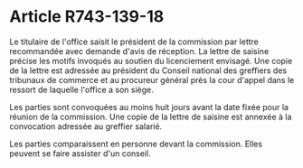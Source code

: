 # Article R743-139-18

<p>Le titulaire de l'office saisit le président de la commission par lettre recommandée avec demande d'avis de réception. La lettre de saisine précise les motifs invoqués au soutien du licenciement envisagé. Une copie de la lettre est adressée au président du Conseil national des greffiers des tribunaux de commerce et au procureur général près la cour d'appel dans le ressort de laquelle l'office a son siège.</p><p>Les parties sont convoquées au moins huit jours avant la date fixée pour la réunion de la commission. Une copie de la lettre de saisine est annexée à la convocation adressée au greffier salarié.</p><p>Les parties comparaissent en personne devant la commission. Elles peuvent se faire assister d'un conseil.</p>